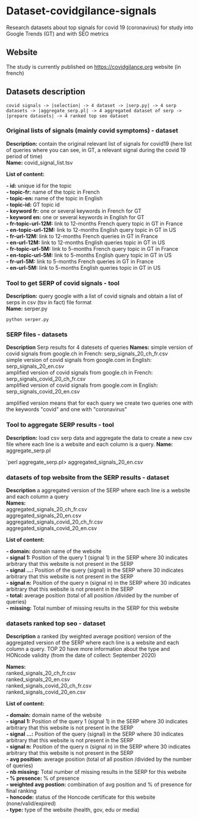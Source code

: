 # Dataset-covidgilance-signals
Research datasets about top signals for covid 19 (coronavirus) for study into  Google Trends (GT) and with SEO metrics

## Website

The study is currently published on https://covidgilance.org website (in french)

## Datasets description

`covid signals -> |selection| -> 4 dataset -> |serp.py| -> 4 serp datasets -> |aggregate_serp.pl| -> 4 aggregated dataset of serp -> |prepare datasets| -> 4 ranked top seo dataset` 

### Original lists of signals (mainly covid symptoms) - dataset

**Description:** contain the original relevant list of signals for covid19 (here list of queries where you can see, in GT, a relevant signal during the covid 19 period of time)  
**Name:** covid_signal_list.tsv  
    
**List of content:**    
    
**- id:** unique id for the topic  
**- topic-fr:** name of the topic in French  
**- topic-en:** name of the topic in English  
**- topic-id:** GT topic id  
**- keyword fr:** one or several keywords in French for GT  
**- keyword en:** one or several keywords in English for GT  
**- fr-topic-url-12M:** link to 12-months French query topic in GT in France  
**- en-topic-url-12M:** link to 12-months English query topic in GT in US  
**- fr-url-12M:** link to 12-months French queries in GT in France  
**- en-url-12M:** link to 12-months English queries topic in GT in US  
**- fr-topic-url-5M:** link to 5-months French query topic in GT in France  
**- en-topic-url-5M:** link to 5-months English query topic in GT in US  
**- fr-url-5M:** link to 5-months French queries in GT in France   
**- en-url-5M:** link to 5-months English queries topic in GT in US   

### Tool to get SERP of covid signals - tool 

**Description:** query google with a list of covid signals and obtain a list of serps in csv (tsv in fact) file format  
**Name:** serper.py  

`python serper.py`

### SERP files - datasets


**Description** Serp results for 4 datesets of queries
**Names:**
simple version of covid signals from google.ch in French: serp_signals_20_ch_fr.csv  
simple version of covid signals from google.com in English: serp_signals_20_en.csv  
amplified version of covid signals from google.ch in French: serp_signals_covid_20_ch_fr.csv  
amplified version of covid signals from google.com in English: serp_signals_covid_20_en.csv  

amplified version means that for each query we create two queries one with the keywords "covid" and one with "coronavirus"

### Tool to aggregate SERP results - tool

**Description:** load csv serp data and aggregate the data to create a new csv file where each line is a website and each column is a query.
**Name:**   aggregate_serp.pl

`perl aggregate_serp.pl> aggregated_signals_20_en.csv


### datasets of top website from the SERP results - dataset

**Description** a aggregated version of the SERP where each line is a website and each column a query  
**Names:**  
aggregated_signals_20_ch_fr.csv  
aggregated_signals_20_en.csv  
aggregated_signals_covid_20_ch_fr.csv  
aggregated_signals_covid_20_en.csv  

**List of content:** 

**- domain:** domain name of the website  
**- signal 1:** Position of the query 1 (signal 1) in the SERP where 30 indicates arbitrary that this website is not present in the SERP  
**- signal ...:** Position of the query (signal) in the SERP where 30 indicates arbitrary that this website is not present in the SERP  
**- signal n:** Position of the query n (signal n) in the SERP where 30 indicates arbitrary that this website is not present in the SERP  
**- total:** average position (total of all position /divided by the number of queries)  
**- missing:** Total number of missing results in the SERP for this website  


### datasets ranked top seo - dataset

**Description** a ranked (by weighted average position) version of the aggregated version of the SERP where each line is a website and each column a query.
TOP 20 have more information about the type and HONcode validity (from the date of collect: September 2020) 

**Names:**  
ranked_signals_20_ch_fr.csv  
ranked_signals_20_en.csv   
ranked_signals_covid_20_ch_fr.csv   
ranked_signals_covid_20_en.csv   

**List of content:** 

**- domain:** domain name of the website  
**- signal 1:** Position of the query 1 (signal 1) in the SERP where 30 indicates arbitrary that this website is not present in the SERP  
**- signal ...:** Position of the query (signal) in the SERP where 30 indicates arbitrary that this website is not present in the SERP  
**- signal n:** Position of the query n (signal n) in the SERP where 30 indicates arbitrary that this website is not present in the SERP  
**- avg position:**	average position (total of all position /divided by the number of queries)  
**- nb missing:** Total number of missing results in the SERP for this website  
**- % presence:** % of presence  
**- weighted avg postion:** combination of avg position and % of presence for final ranking  
**- honcode:** status of the Honcode certificate for this website (none/valid/expired)  
**- type:** type of the website (health, gov, edu or media)  






